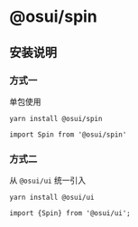 # @osui/spin

## 安装说明

### 方式一

单包使用

```
yarn install @osui/spin
```

```
import Spin from '@osui/spin'
```

### 方式二

从 `@osui/ui` 统一引入

```
yarn install @osui/ui
```

```
import {Spin} from '@osui/ui';
```



